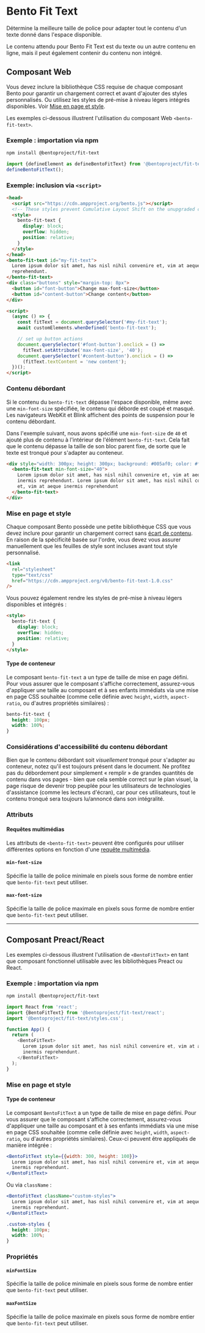 # Bento Fit Text

Détermine la meilleure taille de police pour adapter tout le contenu d'un texte donné dans l'espace disponible.

Le contenu attendu pour Bento Fit Text est du texte ou un autre contenu en ligne, mais il peut également contenir du contenu non intégré.

## Composant Web

Vous devez inclure la bibliothèque CSS requise de chaque composant Bento pour garantir un chargement correct et avant d'ajouter des styles personnalisés. Ou utilisez les styles de pré-mise à niveau légers intégrés disponibles. Voir [Mise en page et style](#layout-and-style).

Les exemples ci-dessous illustrent l'utilisation du composant Web `<bento-fit-text>`.

### Exemple : importation via npm

```sh
npm install @bentoproject/fit-text
```

```javascript
import {defineElement as defineBentoFitText} from '@bentoproject/fit-text';
defineBentoFitText();
```

### Exemple: inclusion via `<script>`

```html
<head>
  <script src="https://cdn.ampproject.org/bento.js"></script>
  <!-- These styles prevent Cumulative Layout Shift on the unupgraded custom element -->
  <style>
    bento-fit-text {
      display: block;
      overflow: hidden;
      position: relative;
    }
  </style>
</head>
<bento-fit-text id="my-fit-text">
  Lorem ipsum dolor sit amet, has nisl nihil convenire et, vim at aeque inermis
  reprehendunt.
</bento-fit-text>
<div class="buttons" style="margin-top: 8px">
  <button id="font-button">Change max-font-size</button>
  <button id="content-button">Change content</button>
</div>

<script>
  (async () => {
    const fitText = document.querySelector('#my-fit-text');
    await customElements.whenDefined('bento-fit-text');

    // set up button actions
    document.querySelector('#font-button').onclick = () =>
      fitText.setAttribute('max-font-size', '40');
    document.querySelector('#content-button').onclick = () =>
      (fitText.textContent = 'new content');
  })();
</script>
```

### Contenu débordant

Si le contenu du `bento-fit-text` dépasse l'espace disponible, même avec une `min-font-size` spécifiée, le contenu qui déborde est coupé et masqué. Les navigateurs WebKit et Blink affichent des points de suspension pour le contenu débordant.

Dans l'exemple suivant, nous avons spécifié une `min-font-size` de `40` et ajouté plus de contenu à l'intérieur de l'élément `bento-fit-text`. Cela fait que le contenu dépasse la taille de son bloc parent fixe, de sorte que le texte est tronqué pour s'adapter au conteneur.

```html
<div style="width: 300px; height: 300px; background: #005af0; color: #fff">
  <bento-fit-text min-font-size="40">
    Lorem ipsum dolor sit amet, has nisl nihil convenire et, vim at aeque
    inermis reprehendunt. Lorem ipsum dolor sit amet, has nisl nihil convenire
    et, vim at aeque inermis reprehendunt
  </bento-fit-text>
</div>
```

### Mise en page et style

Chaque composant Bento possède une petite bibliothèque CSS que vous devez inclure pour garantir un chargement correct sans [écart de contenu](https://web.dev/cls/). En raison de la spécificité basée sur l'ordre, vous devez vous assurer manuellement que les feuilles de style sont incluses avant tout style personnalisé.

```html
<link
  rel="stylesheet"
  type="text/css"
  href="https://cdn.ampproject.org/v0/bento-fit-text-1.0.css"
/>
```

Vous pouvez également rendre les styles de pré-mise à niveau légers disponibles et intégrés :

```html
<style>
  bento-fit-text {
    display: block;
    overflow: hidden;
    position: relative;
  }
</style>
```

#### Type de conteneur

Le composant `bento-fit-text` a un type de taille de mise en page défini. Pour vous assurer que le composant s'affiche correctement, assurez-vous d'appliquer une taille au composant et à ses enfants immédiats via une mise en page CSS souhaitée (comme celle définie avec `height`, `width`, `aspect-ratio`, ou d'autres propriétés similaires) :

```css
bento-fit-text {
  height: 100px;
  width: 100%;
}
```

### Considérations d'accessibilité du contenu débordant

Bien que le contenu débordant soit _visuellement_ tronqué pour s'adapter au conteneur, notez qu'il est toujours présent dans le document. Ne profitez pas du débordement pour simplement « remplir » de grandes quantités de contenu dans vos pages - bien que cela semble correct sur le plan visuel, la page risque de devenir trop peuplée pour les utilisateurs de technologies d'assistance (comme les lecteurs d'écran), car pour ces utilisateurs, tout le contenu tronqué sera toujours lu/annoncé dans son intégralité.

### Attributs

#### Requêtes multimédias

Les attributs de `<bento-fit-text>` peuvent être configurés pour utiliser différentes options en fonction d'une [requête multimédia](./../../../docs/spec/amp-html-responsive-attributes.md).

#### `min-font-size`

Spécifie la taille de police minimale en pixels sous forme de nombre entier que `bento-fit-text` peut utiliser.

#### `max-font-size`

Spécifie la taille de police maximale en pixels sous forme de nombre entier que `bento-fit-text` peut utiliser.

---

## Composant Preact/React

Les exemples ci-dessous illustrent l'utilisation de `<BentoFitText>` en tant que composant fonctionnel utilisable avec les bibliothèques Preact ou React.

### Exemple : importation via npm

```sh
npm install @bentoproject/fit-text
```

```javascript
import React from 'react';
import {BentoFitText} from '@bentoproject/fit-text/react';
import '@bentoproject/fit-text/styles.css';

function App() {
  return (
    <BentoFitText>
      Lorem ipsum dolor sit amet, has nisl nihil convenire et, vim at aeque
      inermis reprehendunt.
    </BentoFitText>
  );
}
```

### Mise en page et style

#### Type de conteneur

Le composant `BentoFitText` a un type de taille de mise en page défini. Pour vous assurer que le composant s'affiche correctement, assurez-vous d'appliquer une taille au composant et à ses enfants immédiats via une mise en page CSS souhaitée (comme celle définie avec `height`, `width`, `aspect-ratio`, ou d'autres propriétés similaires). Ceux-ci peuvent être appliqués de manière intégrée :

```jsx
<BentoFitText style={{width: 300, height: 100}}>
  Lorem ipsum dolor sit amet, has nisl nihil convenire et, vim at aeque
  inermis reprehendunt.
</BentoFitText>
```

Ou via `className` :

```jsx
<BentoFitText className="custom-styles">
  Lorem ipsum dolor sit amet, has nisl nihil convenire et, vim at aeque
  inermis reprehendunt.
</BentoFitText>
```

```css
.custom-styles {
  height: 100px;
  width: 100%;
}
```

### Propriétés

#### `minFontSize`

Spécifie la taille de police minimale en pixels sous forme de nombre entier que `bento-fit-text` peut utiliser.

#### `maxFontSize`

Spécifie la taille de police maximale en pixels sous forme de nombre entier que `bento-fit-text` peut utiliser.
